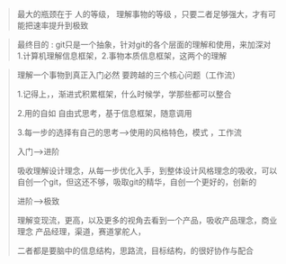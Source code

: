> 最大的瓶颈在于 人的等级， 理解事物的等级 ，只要二者足够强大，才有可能把速率提升到极致

 > 最终目的 :  git只是一个抽象，针对git的各个层面的理解和使用，来加深对  1.计算机理解信息框架，2.事物本质信息框架，这两个的理解

 

> 理解一个事物到真正入门必然 要跨越的三个核心问题（工作流）
>
> 1.记得上，，渐进式积累框架，什么时候学，学那些都可以整合
>
> 2.用的自如    自由式思考，基于信息框架，随意调用
>
> 3.每一步的选择有自己的思考-->使用的风格特色，模式 ，工作流
>
> 
>
> 入门-->进阶
>
> 吸收理解设计理念，从每一步优化入手，到整体设计风格理念的吸收，可以自创一个git，但这还不够，吸取git的精华，自创一个更好的，创新的
>
> 
>
> 进阶-->极致
>
> 理解变现流，更高，以及更多的视角去看到一个产品，吸收产品理念，商业理念  产品经理，渠道，赛道掌舵人，
>
> 二者都是要脑中的信息结构，思路流，目标结构，的很好协作与配合